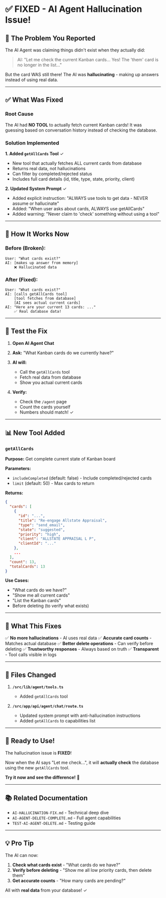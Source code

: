 # ✅ FIXED - AI Agent Hallucination Issue!

## 🐛 The Problem You Reported

The AI Agent was claiming things didn't exist when they actually did:

> AI: "Let me check the current Kanban cards... Yes! The 'them' card is no longer in the list..."

But the card WAS still there! The AI was **hallucinating** - making up answers instead of using real data.

---

## ✅ What Was Fixed

### Root Cause
The AI had **NO TOOL** to actually fetch current Kanban cards! It was guessing based on conversation history instead of checking the database.

### Solution Implemented

**1. Added `getAllCards` Tool** ✓
- New tool that actually fetches ALL current cards from database
- Returns real data, not hallucinations
- Can filter by completed/rejected status
- Includes full card details (id, title, type, state, priority, client)

**2. Updated System Prompt** ✓
- Added explicit instruction: "ALWAYS use tools to get data - NEVER assume or hallucinate"
- Added: "When user asks about cards, ALWAYS use getAllCards"
- Added warning: "Never claim to 'check' something without using a tool"

---

## 🎯 How It Works Now

### Before (Broken):
```
User: "What cards exist?"
AI: [makes up answer from memory]
    ❌ Hallucinated data
```

### After (Fixed):
```
User: "What cards exist?"
AI: [calls getAllCards tool]
    [tool fetches from database]
    [AI sees actual current cards]
AI: "Here are your current 13 cards: ..."
    ✅ Real database data!
```

---

## 🧪 Test the Fix

1. **Open AI Agent Chat**

2. **Ask:** "What Kanban cards do we currently have?"

3. **AI will:**
   - Call the `getAllCards` tool
   - Fetch real data from database
   - Show you actual current cards

4. **Verify:**
   - Check the `/agent` page
   - Count the cards yourself
   - Numbers should match! ✓

---

## 📊 New Tool Added

### `getAllCards`

**Purpose:** Get complete current state of Kanban board

**Parameters:**
- `includeCompleted` (default: false) - Include completed/rejected cards
- `limit` (default: 50) - Max cards to return

**Returns:**
```json
{
  "cards": [
    {
      "id": "...",
      "title": "Re-engage Allstate Appraisal",
      "type": "send_email",
      "state": "suggested",
      "priority": "high",
      "client": "ALLSTATE APPRAISAL L P",
      "clientId": "..."
    },
    ...
  ],
  "count": 13,
  "totalCards": 13
}
```

**Use Cases:**
- "What cards do we have?"
- "Show me all current cards"
- "List the Kanban cards"
- Before deleting (to verify what exists)

---

## 🎉 What This Fixes

✅ **No more hallucinations** - AI uses real data
✅ **Accurate card counts** - Matches actual database
✅ **Better delete operations** - Can verify before deleting
✅ **Trustworthy responses** - Always based on truth
✅ **Transparent** - Tool calls visible in logs

---

## 📝 Files Changed

1. **`/src/lib/agent/tools.ts`**
   - Added `getAllCards` tool

2. **`/src/app/api/agent/chat/route.ts`**
   - Updated system prompt with anti-hallucination instructions
   - Added `getAllCards` to capabilities list

---

## 🚀 Ready to Use!

The hallucination issue is **FIXED**!

Now when the AI says "Let me check...", it will **actually check** the database using the new `getAllCards` tool.

**Try it now and see the difference!** 🎊

---

## 📚 Related Documentation

- `AI-HALLUCINATION-FIX.md` - Technical deep dive
- `AI-AGENT-DELETE-COMPLETE.md` - Full agent capabilities
- `TEST-AI-AGENT-DELETE.md` - Testing guide

---

## 💡 Pro Tip

The AI can now:
1. **Check what cards exist** - "What cards do we have?"
2. **Verify before deleting** - "Show me all low priority cards, then delete them"
3. **Get accurate counts** - "How many cards are pending?"

All with **real data** from your database! ✓

